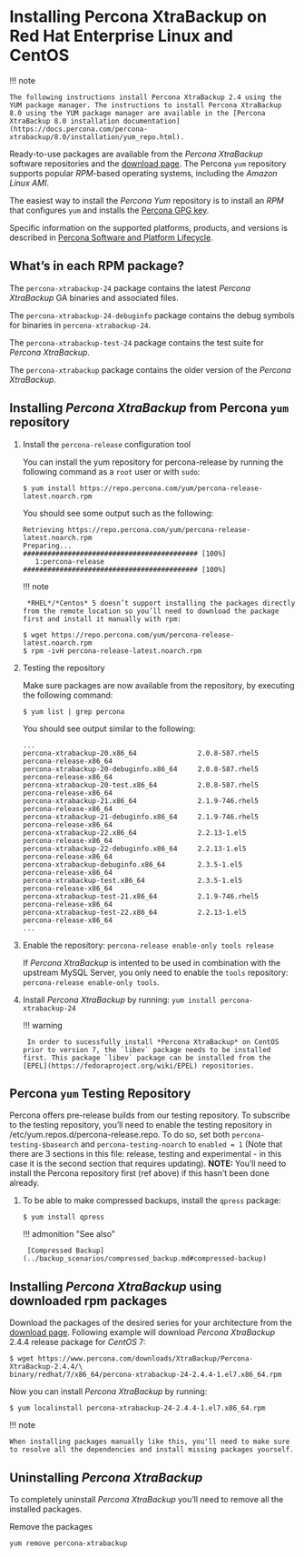 # Installing Percona XtraBackup on Red Hat Enterprise Linux and CentOS

!!! note

    The following instructions install Percona XtraBackup 2.4 using the YUM package manager. The instructions to install Percona XtraBackup 8.0 using the YUM package manager are available in the [Percona XtraBackup 8.0 installation documentation](https://docs.percona.com/percona-xtrabackup/8.0/installation/yum_repo.html).

Ready-to-use packages are available from the *Percona XtraBackup* software
repositories and the [download page](https://www.percona.com/downloads/XtraBackup/). The Percona
`yum` repository supports popular *RPM*-based operating systems,
including the *Amazon Linux AMI*.

The easiest way to install the *Percona Yum* repository is to install an *RPM*
that configures `yum` and installs the [Percona GPG key](https://www.percona.com/downloads/RPM-GPG-KEY-percona).

Specific information on the supported platforms, products, and versions is described in [Percona Software and Platform Lifecycle](https://www.percona.com/services/policies/percona-software-platform-lifecycle#mysql).

## What’s in each RPM package?

The `percona-xtrabackup-24` package contains the latest *Percona XtraBackup*
GA binaries and associated files.

The `percona-xtrabackup-24-debuginfo` package contains the debug symbols for
binaries in `percona-xtrabackup-24`.

The `percona-xtrabackup-test-24` package contains the test suite for *Percona XtraBackup*.

The `percona-xtrabackup` package contains the older version of the
*Percona XtraBackup*.

## Installing *Percona XtraBackup* from Percona `yum` repository

1. Install the `percona-release` configuration tool

    You can install the yum repository for percona-release
    by running the following command as a `root` user or with
    `sudo`:

    ```shell
    $ yum install https://repo.percona.com/yum/percona-release-latest.noarch.rpm
    ```

    You should see some output such as the following:

    ```text
    Retrieving https://repo.percona.com/yum/percona-release-latest.noarch.rpm
    Preparing...                ########################################### [100%]
       1:percona-release        ########################################### [100%]
    ```

    !!! note

        *RHEL*/*Centos* 5 doesn’t support installing the packages directly from the remote location so you’ll need to download the package first and install it manually with rpm:

    ```shell
    $ wget https://repo.percona.com/yum/percona-release-latest.noarch.rpm
    $ rpm -ivH percona-release-latest.noarch.rpm
    ```

2. Testing the repository

    Make sure packages are now available from the repository, by executing the
    following command:

    ```shell
    $ yum list | grep percona
    ```

    You should see output similar to the following:

    ```text
    ...
    percona-xtrabackup-20.x86_64               2.0.8-587.rhel5             percona-release-x86_64
    percona-xtrabackup-20-debuginfo.x86_64     2.0.8-587.rhel5             percona-release-x86_64
    percona-xtrabackup-20-test.x86_64          2.0.8-587.rhel5             percona-release-x86_64
    percona-xtrabackup-21.x86_64               2.1.9-746.rhel5             percona-release-x86_64
    percona-xtrabackup-21-debuginfo.x86_64     2.1.9-746.rhel5             percona-release-x86_64
    percona-xtrabackup-22.x86_64               2.2.13-1.el5                percona-release-x86_64
    percona-xtrabackup-22-debuginfo.x86_64     2.2.13-1.el5                percona-release-x86_64
    percona-xtrabackup-debuginfo.x86_64        2.3.5-1.el5                 percona-release-x86_64
    percona-xtrabackup-test.x86_64             2.3.5-1.el5                 percona-release-x86_64
    percona-xtrabackup-test-21.x86_64          2.1.9-746.rhel5             percona-release-x86_64
    percona-xtrabackup-test-22.x86_64          2.2.13-1.el5                percona-release-x86_64
    ...
    ```

3. Enable the repository: `percona-release enable-only tools release`

    If *Percona XtraBackup* is intented to be used in combination with
    the upstream MySQL Server, you only need to enable the `tools`
    repository: `percona-release enable-only tools`.

4. Install *Percona XtraBackup* by running:  `yum install percona-xtrabackup-24`

    !!! warning

        In order to sucessfully install *Percona XtraBackup* on CentOS prior to version 7, the `libev` package needs to be installed first. This package `libev` package can be installed from the [EPEL](https://fedoraproject.org/wiki/EPEL) repositories.

## Percona `yum` Testing Repository

Percona offers pre-release builds from our testing repository. To subscribe to
the testing repository, you’ll need to enable the testing repository in
/etc/yum.repos.d/percona-release.repo. To do so, set both
`percona-testing-$basearch` and `percona-testing-noarch` to
`enabled = 1` (Note that there are 3 sections in this file: release, testing
and experimental - in this case it is the second section that requires
updating). **NOTE:** You’ll need to install the Percona repository first (ref
above) if this hasn’t been done already.

1. To be able to make compressed backups, install the `qpress` package:
   
    ```shell
    $ yum install qpress
    ```

    !!! admonition "See also"

        [Compressed Backup](../backup_scenarios/compressed_backup.md#compressed-backup)

## Installing *Percona XtraBackup* using downloaded rpm packages

Download the packages of the desired series for your architecture from the
[download page](https://www.percona.com/downloads/XtraBackup/). Following
example will download *Percona XtraBackup* 2.4.4 release package for
*CentOS* 7:

```shell
$ wget https://www.percona.com/downloads/XtraBackup/Percona-XtraBackup-2.4.4/\
binary/redhat/7/x86_64/percona-xtrabackup-24-2.4.4-1.el7.x86_64.rpm
```

Now you can install *Percona XtraBackup* by running:

```shell
$ yum localinstall percona-xtrabackup-24-2.4.4-1.el7.x86_64.rpm
```

!!! note

    When installing packages manually like this, you'll need to make sure to resolve all the dependencies and install missing packages yourself.

## Uninstalling *Percona XtraBackup*

To completely uninstall *Percona XtraBackup* you’ll need to remove all the
installed packages.

Remove the packages

```shell
yum remove percona-xtrabackup
```
